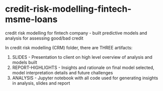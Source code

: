 # credit-risk-modelling-fintech-msme-loans
credit risk modelling for fintech company - built predictive models and analysis for assessing good/bad credit

In credit risk modelling (CRM) folder, there are THREE artifacts:
1. SLIDES - Presentation to client on high level overview of analysis and models built
2. REPORT-HIGHLIGHTS - Insights and rationale on final model selected, model interpretation details and future challenges
3. ANALYSIS - Jupyter notebook with all code used for generating insights in analysis, slides and report 

